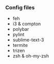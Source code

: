 ### Config files

- feh
- i3 & compton
- polybar
- pylint
- sublime-text-3
- termite
- trizen
- zsh & oh-my-zsh
